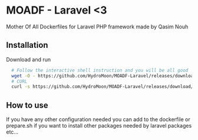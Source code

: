 
# MOADF - Laravel <3

Mother Of All Dockerfiles for Laravel PHP framework made by Qasim Nouh




## Installation

Download and run

```bash
  # Follow the interactive shell instruction and you will be all good
  wget -O - https://github.com/HydroMoon/MOADF-Laravel/releases/download/1.0.0/start.sh | bash
  # CURL
  curl -s https://github.com/HydroMoon/MOADF-Laravel/releases/download/1.0.0/start.sh | bash
```

## How to use

If you have any other configuration needed you can add to the dockerfile or prepare.sh if you want to install other packages needed by laravel packages etc...

